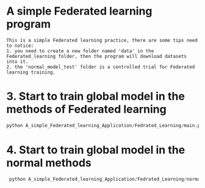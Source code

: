 # A simple Federated learning program
    This is a simple Federated learning practice, there are some tips need to notice:
    1. you need to create a new folder named 'data' in the Federated_learning folder, then the program will download datasets into it.
    2. the 'normal_model_test' folder is a controlled trial for Federated learning training.
# 3.  Start to train global model in the methods of Federated learning
 ```python
python A_simple_Federated_learning_Application/Fedrated_Learning/main.py --conf A_simple_Federated_learning_Application/Fedrated_Learning/utils/conf.json
```
# 4. Start to train global model in the normal methods
```python
 python A_simple_Federated_learning_Application/Fedrated_Learning/normal_model_test/main.py --conf A_simple_Federated_learning_Application/Fedrated_Learning/utils/conf.json
```
   
